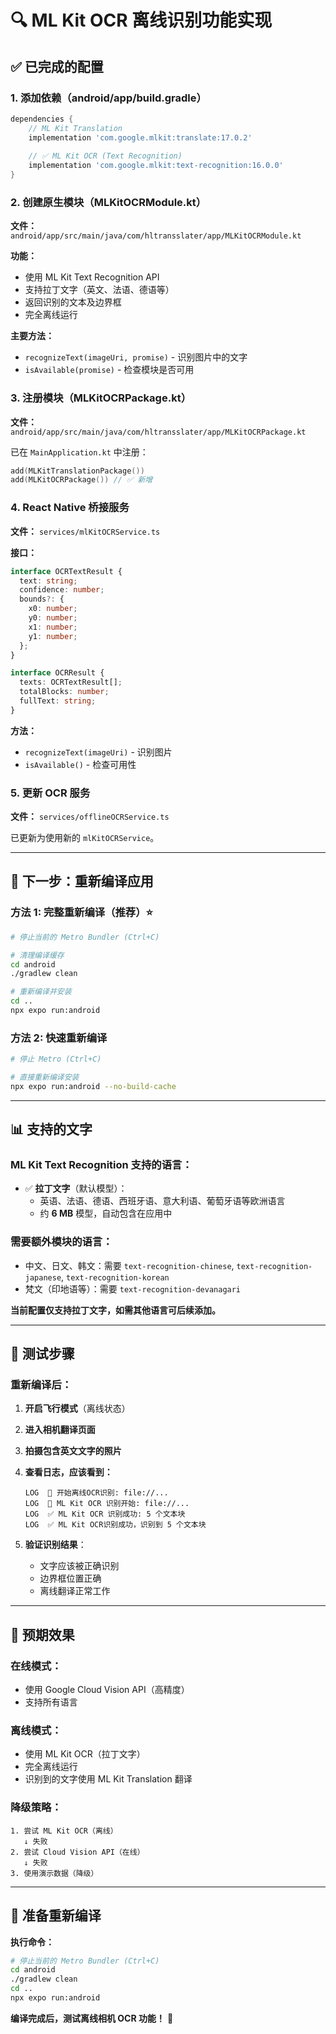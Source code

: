 # 🔍 ML Kit OCR 离线识别功能实现

## ✅ 已完成的配置

### 1. 添加依赖（android/app/build.gradle）
```gradle
dependencies {
    // ML Kit Translation
    implementation 'com.google.mlkit:translate:17.0.2'
    
    // ✅ ML Kit OCR (Text Recognition)
    implementation 'com.google.mlkit:text-recognition:16.0.0'
}
```

### 2. 创建原生模块（MLKitOCRModule.kt）
**文件：** `android/app/src/main/java/com/hltransslater/app/MLKitOCRModule.kt`

**功能：**
- 使用 ML Kit Text Recognition API
- 支持拉丁文字（英文、法语、德语等）
- 返回识别的文本及边界框
- 完全离线运行

**主要方法：**
- `recognizeText(imageUri, promise)` - 识别图片中的文字
- `isAvailable(promise)` - 检查模块是否可用

### 3. 注册模块（MLKitOCRPackage.kt）
**文件：** `android/app/src/main/java/com/hltransslater/app/MLKitOCRPackage.kt`

已在 `MainApplication.kt` 中注册：
```kotlin
add(MLKitTranslationPackage())
add(MLKitOCRPackage()) // ✅ 新增
```

### 4. React Native 桥接服务
**文件：** `services/mlKitOCRService.ts`

**接口：**
```typescript
interface OCRTextResult {
  text: string;
  confidence: number;
  bounds?: {
    x0: number;
    y0: number;
    x1: number;
    y1: number;
  };
}

interface OCRResult {
  texts: OCRTextResult[];
  totalBlocks: number;
  fullText: string;
}
```

**方法：**
- `recognizeText(imageUri)` - 识别图片
- `isAvailable()` - 检查可用性

### 5. 更新 OCR 服务
**文件：** `services/offlineOCRService.ts`

已更新为使用新的 `mlKitOCRService`。

---

## 🔧 下一步：重新编译应用

### 方法 1: 完整重新编译（推荐）⭐
```bash
# 停止当前的 Metro Bundler (Ctrl+C)

# 清理编译缓存
cd android
./gradlew clean

# 重新编译并安装
cd ..
npx expo run:android
```

### 方法 2: 快速重新编译
```bash
# 停止 Metro (Ctrl+C)

# 直接重新编译安装
npx expo run:android --no-build-cache
```

---

## 📊 支持的文字

### ML Kit Text Recognition 支持的语言：
- ✅ **拉丁文字**（默认模型）：
  - 英语、法语、德语、西班牙语、意大利语、葡萄牙语等欧洲语言
  - 约 **6 MB** 模型，自动包含在应用中

### 需要额外模块的语言：
- 中文、日文、韩文：需要 `text-recognition-chinese`, `text-recognition-japanese`, `text-recognition-korean`
- 梵文（印地语等）：需要 `text-recognition-devanagari`

**当前配置仅支持拉丁文字，如需其他语言可后续添加。**

---

## 🧪 测试步骤

### 重新编译后：

1. **开启飞行模式**（离线状态）

2. **进入相机翻译页面**

3. **拍摄包含英文文字的照片**

4. **查看日志，应该看到：**
   ```
   LOG  📸 开始离线OCR识别: file://...
   LOG  📸 ML Kit OCR 识别开始: file://...
   LOG  ✅ ML Kit OCR 识别成功: 5 个文本块
   LOG  ✅ ML Kit OCR识别成功，识别到 5 个文本块
   ```

5. **验证识别结果**：
   - 文字应该被正确识别
   - 边界框位置正确
   - 离线翻译正常工作

---

## 🎯 预期效果

### 在线模式：
- 使用 Google Cloud Vision API（高精度）
- 支持所有语言

### 离线模式：
- 使用 ML Kit OCR（拉丁文字）
- 完全离线运行
- 识别到的文字使用 ML Kit Translation 翻译

### 降级策略：
```
1. 尝试 ML Kit OCR（离线）
   ↓ 失败
2. 尝试 Cloud Vision API（在线）
   ↓ 失败  
3. 使用演示数据（降级）
```

---

## 🚀 准备重新编译

**执行命令：**
```bash
# 停止当前的 Metro Bundler (Ctrl+C)
cd android
./gradlew clean
cd ..
npx expo run:android
```

**编译完成后，测试离线相机 OCR 功能！** 🎉

